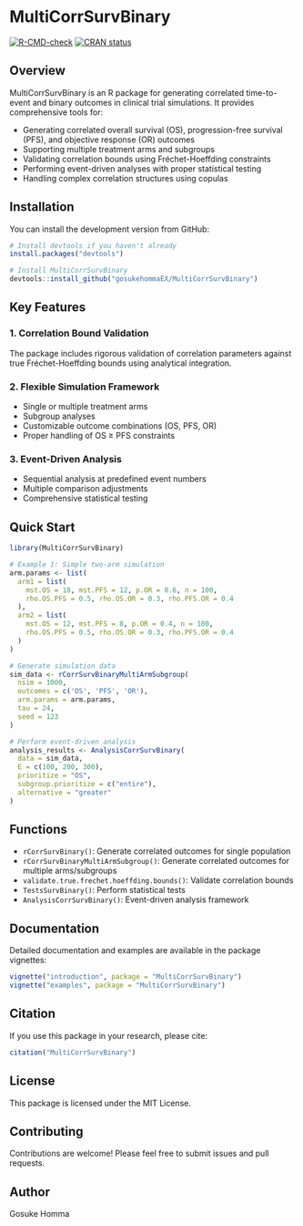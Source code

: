 # MultiCorrSurvBinary

[![R-CMD-check](https://github.com/gosukehommaEX/MultiCorrSurvBinary/workflows/R-CMD-check/badge.svg)](https://github.com/gosukehommaEX/MultiCorrSurvBinary/actions)
[![CRAN status](https://www.r-pkg.org/badges/version/MultiCorrSurvBinary)](https://CRAN.R-project.org/package=MultiCorrSurvBinary)

## Overview

MultiCorrSurvBinary is an R package for generating correlated time-to-event and binary outcomes in clinical trial simulations. It provides comprehensive tools for:

- Generating correlated overall survival (OS), progression-free survival (PFS), and objective response (OR) outcomes
- Supporting multiple treatment arms and subgroups
- Validating correlation bounds using Fréchet-Hoeffding constraints
- Performing event-driven analyses with proper statistical testing
- Handling complex correlation structures using copulas

## Installation

You can install the development version from GitHub:

```r
# Install devtools if you haven't already
install.packages("devtools")

# Install MultiCorrSurvBinary
devtools::install_github("gosukehommaEX/MultiCorrSurvBinary")
```

## Key Features

### 1. Correlation Bound Validation
The package includes rigorous validation of correlation parameters against true Fréchet-Hoeffding bounds using analytical integration.

### 2. Flexible Simulation Framework
- Single or multiple treatment arms
- Subgroup analyses
- Customizable outcome combinations (OS, PFS, OR)
- Proper handling of OS ≥ PFS constraints

### 3. Event-Driven Analysis
- Sequential analysis at predefined event numbers
- Multiple comparison adjustments
- Comprehensive statistical testing

## Quick Start

```r
library(MultiCorrSurvBinary)

# Example 1: Simple two-arm simulation
arm.params <- list(
  arm1 = list(
    mst.OS = 18, mst.PFS = 12, p.OR = 0.6, n = 100,
    rho.OS.PFS = 0.5, rho.OS.OR = 0.3, rho.PFS.OR = 0.4
  ),
  arm2 = list(
    mst.OS = 12, mst.PFS = 8, p.OR = 0.4, n = 100,
    rho.OS.PFS = 0.5, rho.OS.OR = 0.3, rho.PFS.OR = 0.4
  )
)

# Generate simulation data
sim_data <- rCorrSurvBinaryMultiArmSubgroup(
  nsim = 1000,
  outcomes = c('OS', 'PFS', 'OR'),
  arm.params = arm.params,
  tau = 24,
  seed = 123
)

# Perform event-driven analysis
analysis_results <- AnalysisCorrSurvBinary(
  data = sim_data,
  E = c(100, 200, 300),
  prioritize = "OS",
  subgroup.prioritize = c("entire"),
  alternative = "greater"
)
```

## Functions

- `rCorrSurvBinary()`: Generate correlated outcomes for single population
- `rCorrSurvBinaryMultiArmSubgroup()`: Generate correlated outcomes for multiple arms/subgroups
- `validate.true.frechet.hoeffding.bounds()`: Validate correlation bounds
- `TestsSurvBinary()`: Perform statistical tests
- `AnalysisCorrSurvBinary()`: Event-driven analysis framework

## Documentation

Detailed documentation and examples are available in the package vignettes:

```r
vignette("introduction", package = "MultiCorrSurvBinary")
vignette("examples", package = "MultiCorrSurvBinary")
```

## Citation

If you use this package in your research, please cite:

```r
citation("MultiCorrSurvBinary")
```

## License

This package is licensed under the MIT License.

## Contributing

Contributions are welcome! Please feel free to submit issues and pull requests.

## Author

Gosuke Homma
